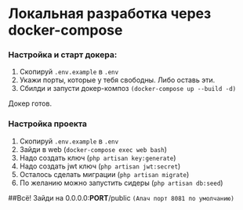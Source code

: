 # Локальная разработка через docker-compose

### Настройка и старт докера:

1. Скопируй ```.env.example``` в ```.env```
2. Укажи порты, которые у тебя свободны. Либо оставь эти. 
3. Сбилди и запусти докер-композ ```(docker-compose up --build -d)```

Докер готов.

### Настройка проекта

1. Скопируй ```.env.example``` в ```.env```
2. Зайди в web (```docker-compose exec web bash```)
3. Надо создать ключ (```php artisan key:generate```)
4. Надо создать jwt ключ (```php artisan jwt:secret```)
5. Осталось сделать миграции (```php artisan migrate```)
6. По желанию можно запустить сидеры (```php artisan db:seed```)

##Всё! Зайди на 0.0.0.0:**PORT**/public ```(Апач порт 8081 по умолчанию)```




